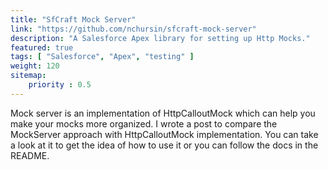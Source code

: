 ```yaml
---
title: "SfCraft Mock Server"
link: "https://github.com/nchursin/sfcraft-mock-server"
description: "A Salesforce Apex library for setting up Http Mocks."
featured: true
tags: [ "Salesforce", "Apex", "testing" ]
weight: 120
sitemap: 
    priority : 0.5
---
```


Mock server is an implementation of HttpCalloutMock which can help you make your mocks more organized. I wrote a post to compare the MockServer approach with HttpCalloutMock implementation. You can take a look at it to get the idea of how to use it or you can follow the docs in the README.
